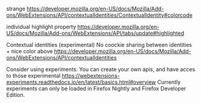 strange
https://developer.mozilla.org/en-US/docs/Mozilla/Add-ons/WebExtensions/API/contextualIdentities/ContextualIdentity#colorcode

individual highlight property
https://developer.mozilla.org/en-US/docs/Mozilla/Add-ons/WebExtensions/API/tabs/update#highlighted

Contextual identities (experimental)
No coockie sharing between identities + nice color above
https://developer.mozilla.org/en-US/docs/Mozilla/Add-ons/WebExtensions/API/contextualIdentities

Consider using experiments:
You can create your own apis, and have acces to those experimental
https://webextensions-experiments.readthedocs.io/en/latest/basics.html#overview
Currently experiments can only be loaded in Firefox Nightly and Firefox Developer Edition.
